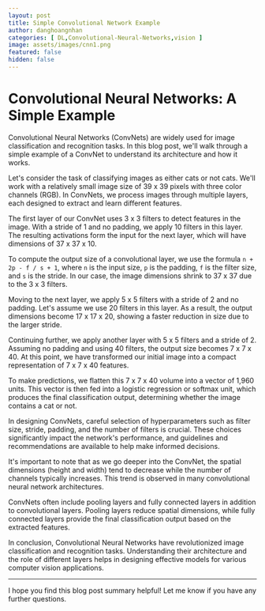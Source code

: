 ```yaml
---
layout: post
title: Simple Convolutional Network Example
author: danghoangnhan
categories: [ DL,Convolutional-Neural-Networks,vision ]
image: assets/images/cnn1.png
featured: false
hidden: false
---
```


# Convolutional Neural Networks: A Simple Example

Convolutional Neural Networks (ConvNets) are widely used for image classification and recognition tasks. In this blog post, we'll walk through a simple example of a ConvNet to understand its architecture and how it works.

Let's consider the task of classifying images as either cats or not cats. We'll work with a relatively small image size of 39 x 39 pixels with three color channels (RGB). In ConvNets, we process images through multiple layers, each designed to extract and learn different features.

The first layer of our ConvNet uses 3 x 3 filters to detect features in the image. With a stride of 1 and no padding, we apply 10 filters in this layer. The resulting activations form the input for the next layer, which will have dimensions of 37 x 37 x 10.

To compute the output size of a convolutional layer, we use the formula `n + 2p - f / s + 1`, where `n` is the input size, `p` is the padding, `f` is the filter size, and `s` is the stride. In our case, the image dimensions shrink to 37 x 37 due to the 3 x 3 filters.

Moving to the next layer, we apply 5 x 5 filters with a stride of 2 and no padding. Let's assume we use 20 filters in this layer. As a result, the output dimensions become 17 x 17 x 20, showing a faster reduction in size due to the larger stride.

Continuing further, we apply another layer with 5 x 5 filters and a stride of 2. Assuming no padding and using 40 filters, the output size becomes 7 x 7 x 40. At this point, we have transformed our initial image into a compact representation of 7 x 7 x 40 features.

To make predictions, we flatten this 7 x 7 x 40 volume into a vector of 1,960 units. This vector is then fed into a logistic regression or softmax unit, which produces the final classification output, determining whether the image contains a cat or not.

In designing ConvNets, careful selection of hyperparameters such as filter size, stride, padding, and the number of filters is crucial. These choices significantly impact the network's performance, and guidelines and recommendations are available to help make informed decisions.

It's important to note that as we go deeper into the ConvNet, the spatial dimensions (height and width) tend to decrease while the number of channels typically increases. This trend is observed in many convolutional neural network architectures.

ConvNets often include pooling layers and fully connected layers in addition to convolutional layers. Pooling layers reduce spatial dimensions, while fully connected layers provide the final classification output based on the extracted features.

In conclusion, Convolutional Neural Networks have revolutionized image classification and recognition tasks. Understanding their architecture and the role of different layers helps in designing effective models for various computer vision applications.

---

I hope you find this blog post summary helpful! Let me know if you have any further questions.

